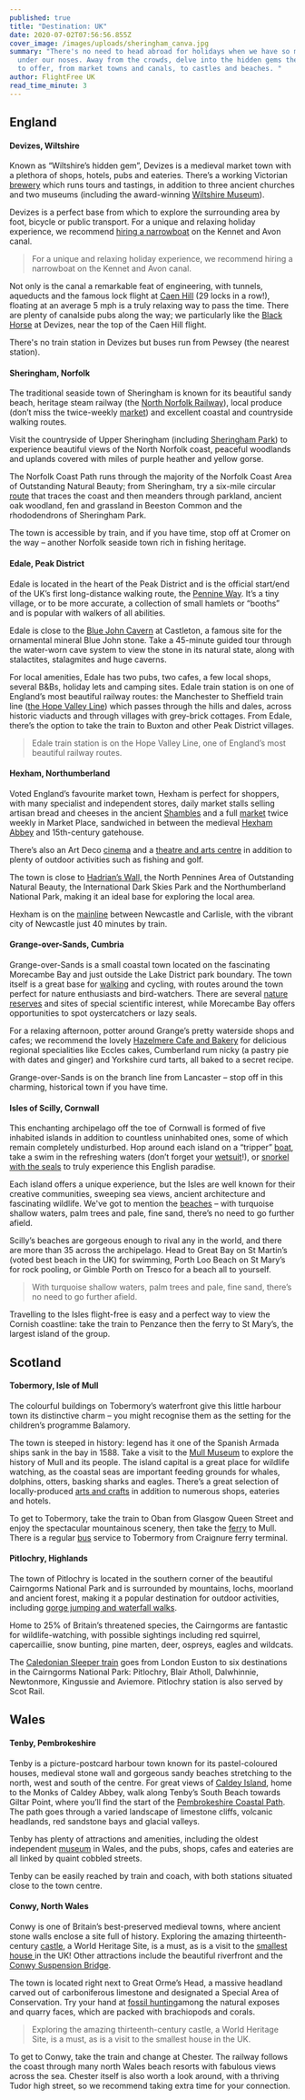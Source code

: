 ```yaml
---
published: true
title: "Destination: UK"
date: 2020-07-02T07:56:56.855Z
cover_image: /images/uploads/sheringham_canva.jpg
summary: "There's no need to head abroad for holidays when we have so much here
  under our noses. Away from the crowds, delve into the hidden gems the UK has
  to offer, from market towns and canals, to castles and beaches. "
author: FlightFree UK
read_time_minute: 3
---
```

## England

#### Devizes, Wiltshire

Known as “Wiltshire’s hidden gem”, Devizes is a medieval market town with a plethora of shops, hotels, pubs and eateries. There’s a working Victorian [brewery](https://www.wadworth.co.uk/visitor-centre/) which runs tours and tastings, in addition to three ancient churches and two museums (including the award-winning [Wiltshire Museum](https://www.wiltshiremuseum.org.uk/)). 



Devizes is a perfect base from which to explore the surrounding area by foot, bicycle or public transport. For a unique and relaxing holiday experience, we recommend [hiring a narrowboat](https://www.abcboathire.com/our-routes/short-breaks/hilperton-marina/devizes-return) on the Kennet and Avon canal.

> For a unique and relaxing holiday experience, we recommend hiring a narrowboat on the Kennet and Avon canal.

Not only is the canal a remarkable feat of engineering, with tunnels, aqueducts and the famous lock flight at [Caen Hill](https://canalrivertrust.org.uk/places-to-visit/caen-hill-locks) (29 locks in a row!), floating at an average 5 mph is a truly relaxing way to pass the time. There are plenty of canalside pubs along the way; we particularly like the [Black Horse](https://www.tripadvisor.co.uk/Attraction_Review-g528767-d5918051-Reviews-Black_Horse-Devizes_Wiltshire_England.html) at Devizes, near the top of the Caen Hill flight. 

T﻿here's no train station in Devizes but buses run from Pewsey (the nearest station).

#### Sheringham, Norfolk

The traditional seaside town of Sheringham is known for its beautiful sandy beach, heritage steam railway (the [North Norfolk Railway](https://www.nnrailway.co.uk/)), local produce (don’t miss the twice-weekly [market](http://visitsheringham.co.uk/listing/sheringham-open-air-market/)) and excellent coastal and countryside walking routes. 

Visit the countryside of Upper Sheringham (including [Sheringham Park](https://www.nationaltrust.org.uk/sheringham-park)) to experience beautiful views of the North Norfolk coast, peaceful woodlands and uplands covered with miles of purple heather and yellow gorse. 

The Norfolk Coast Path runs through the majority of the Norfolk Coast Area of Outstanding Natural Beauty; from Sheringham, try a six-mile circular [route](https://www.norfolk.gov.uk/out-and-about-in-norfolk/norfolk-trails/short-and-circular-walks/norfolk-coast-path) that traces the coast and then meanders through parkland, ancient oak woodland, fen and grassland in Beeston Common and the rhododendrons of Sheringham Park.

The town is accessible by train, and if you have time, stop off at Cromer on the way – another Norfolk seaside town rich in fishing heritage.

#### Edale, Peak District

Edale is located in the heart of the Peak District and is the official start/end of the UK’s first long-distance walking route, the [Pennine Way](https://www.nationaltrail.co.uk/en_GB/trails/pennine-way/). It’s a tiny village, or to be more accurate, a collection of small hamlets or “booths” and is popular with walkers of all abilities. 

Edale is close to the [Blue John Cavern](https://www.bluejohn-cavern.co.uk) at Castleton, a famous site for the ornamental mineral Blue John stone. Take a 45-minute guided tour through the water-worn cave system to view the stone in its natural state, along with stalactites, stalagmites and huge caverns.

For local amenities, Edale has two pubs, two cafes, a few local shops, several B&Bs, holiday lets and camping sites. Edale train station is on one of England’s most beautiful railway routes: the Manchester to Sheffield train line ([the Hope Valley Line](https://www.scenicrailbritain.com/lines/hope-valley-line)) which passes through the hills and dales, across historic viaducts and through villages with grey-brick cottages. From Edale, there’s the option to take the train to Buxton and other Peak District villages.

> Edale train station is on the Hope Valley Line, one of England’s most beautiful railway routes.

#### Hexham, Northumberland

Voted England’s favourite market town, Hexham is perfect for shoppers, with many specialist and independent stores, daily market stalls selling artisan bread and cheeses in the ancient [Shambles](https://information-britain.co.uk/showPlace.cfm?Place_ID=64578) and a full [market](https://www.northumberland.gov.uk/Business/Northumberland-Markets/Hexham-Market.aspx) twice weekly in Market Place, sandwiched in between the medieval [Hexham Abbey](http://www.hexhamabbey.org.uk/) and 15th-century gatehouse. 

There’s also an Art Deco [cinema](https://forumhexham.com/ForumHexham.dll/Home) and a [theatre and arts centre](https://www.queenshall.co.uk/) in addition to plenty of outdoor activities such as fishing and golf. 

The town is close to [Hadrian’s Wall,](https://www.visitnorthumberland.com/hadrians-wall/walking-routes) the North Pennines Area of Outstanding Natural Beauty, the International Dark Skies Park and the Northumberland National Park, making it an ideal base for exploring the local area.

Hexham is on the [mainline](https://www.northernrailway.co.uk/stations/HEX) between Newcastle and Carlisle, with the vibrant city of Newcastle just 40 minutes by train.

#### Grange-over-Sands, Cumbria

Grange-over-Sands is a small coastal town located on the fascinating Morecambe Bay and just outside the Lake District park boundary. The town itself is a great base for [walking](https://www.grangeoversandstowncouncil.gov.uk/walking-and-cycling.html) and cycling, with routes around the town perfect for nature enthusiasts and bird-watchers. There are several [nature reserves](https://www.visitcumbria.com/nature-reserves/) and sites of special scientific interest, while Morecambe Bay offers opportunities to spot oystercatchers or lazy seals. 

For a relaxing afternoon, potter around Grange’s pretty waterside shops and cafes; we recommend the lovely [Hazelmere Cafe and Bakery](https://thehazelmere.co.uk/) for delicious regional specialities like Eccles cakes, Cumberland rum nicky (a pastry pie with dates and ginger) and Yorkshire curd tarts, all baked to a secret recipe.

Grange-over-Sands is on the branch line from Lancaster – stop off in this charming, historical town if you have time.

#### Isles of Scilly, Cornwall

This enchanting archipelago off the toe of Cornwall is formed of five inhabited islands in addition to countless uninhabited ones, some of which remain completely undisturbed. Hop around each island on a “tripper” [boat](https://www.visitislesofscilly.com/explore/island-hopping), take a swim in the refreshing waters (don’t forget your [wetsuit](https://www.seatemperature.org/europe/united-kingdom/isles-of-scilly-july.htm)!), or [snorkel with the seals](https://www.visitislesofscilly.com/experience/things-to-do/scilly-seal-snorkelling-p1148703) to truly experience this English paradise.

Each island offers a unique experience, but the Isles are well known for their creative communities, sweeping sea views, ancient architecture and fascinating wildlife. We've got to mention the [beaches](https://www.visitislesofscilly.com/explore/beaches) – with turquoise shallow waters, palm trees and pale, fine sand, there’s no need to go further afield. 

Scilly’s beaches are gorgeous enough to rival any in the world, and there are more than 35 across the archipelago. Head to Great Bay on St Martin’s (voted best beach in the UK) for swimming, Porth Loo Beach on St Mary’s for rock pooling, or Gimble Porth on Tresco for a beach all to yourself.

> With turquoise shallow waters, palm trees and pale, fine sand, there’s no need to go further afield.

Travelling to the Isles flight-free is easy and a perfect way to view the Cornish coastline: take the train to Penzance then the ferry to St Mary’s, the largest island of the group.

## Scotland

#### Tobermory, Isle of Mull

The colourful buildings on Tobermory’s waterfront give this little harbour town its distinctive charm – you might recognise them as the setting for the children’s programme Balamory. 

The town is steeped in history: legend has it one of the Spanish Armada ships sank in the bay in 1588. Take a visit to the [Mull Museum](http://www.mullmuseum.org.uk/) to explore the history of Mull and its people. The island capital is a great place for wildlife watching, as the coastal seas are important feeding grounds for whales, dolphins, otters, basking sharks and eagles. There’s a great selection of locally-produced [arts and crafts](https://visitmullandiona.co.uk/listing-type/arts-and-crafts/) in addition to numerous shops, eateries and hotels.

To get to Tobermory, take the train to Oban from Glasgow Queen Street and enjoy the spectacular mountainous scenery, then take the [ferry](https://www.calmac.co.uk/) to Mull. There is a regular [bus](https://www.tobermory.co.uk/information/travel-2/bus/) service to Tobermory from Craignure ferry terminal.

#### Pitlochry, Highlands

The town of Pitlochry is located in the southern corner of the beautiful Cairngorms National Park and is surrounded by mountains, lochs, moorland and ancient forest, making it a popular destination for outdoor activities, including [gorge jumping and waterfall walks](https://www.visitscotland.com/destinations-maps/pitlochry/see-do/). 

Home to 25% of Britain’s threatened species, the Cairngorms are fantastic for wildlife-watching, with possible sightings including red squirrel, capercaillie, snow bunting, pine marten, deer, ospreys, eagles and wildcats.

The [Caledonian Sleeper train](https://www.sleeper.scot/) goes from London Euston to six destinations in the Cairngorms National Park: Pitlochry, Blair Atholl, Dalwhinnie, Newtonmore, Kingussie and Aviemore. Pitlochry station is also served by Scot Rail.

## Wales

#### Tenby, Pembrokeshire

Tenby is a picture-postcard harbour town known for its pastel-coloured houses, medieval stone wall and gorgeous sandy beaches stretching to the north, west and south of the centre. For great views of [Caldey Island](https://caldeyislandwales.com/), home to the Monks of Caldey Abbey, walk along Tenby’s South Beach towards Giltar Point, where you’ll find the start of the [Pembrokeshire Coastal Path](https://www.visitwales.com/product/1970684). The path goes through a varied landscape of limestone cliffs, volcanic headlands, red sandstone bays and glacial valleys.

Tenby has plenty of attractions and amenities, including the oldest independent [museum](https://www.visitwales.com/product/675215) in Wales, and the pubs, shops, cafes and eateries are all linked by quaint cobbled streets. 

Tenby can be easily reached by train and coach, with both stations situated close to the town centre.

#### Conwy, North Wales

Conwy is one of Britain’s best-preserved medieval towns, where ancient stone walls enclose a site full of history. Exploring the amazing thirteenth-century [castle](https://cadw.gov.wales/visit/places-to-visit/conwy-castle), a World Heritage Site, is a must, as is a visit to the [smallest house ](http://www.thesmallesthouse.co.uk/)in the UK! Other attractions include the beautiful riverfront and the [Conwy Suspension Bridge](https://www.visitconwy.org.uk/things-to-do/conwy-suspension-bridge-and-tollkeepers-house-p277631). 

The town is located right next to Great Orme’s Head, a massive headland carved out of carboniferous limestone and designated a Special Area of Conservation. Try your hand at [fossil hunting](https://ukfossils.co.uk/2008/03/22/great-ormes-head/)among the natural exposes and quarry faces, which are packed with brachiopods and corals. 

> Exploring the amazing thirteenth-century castle, a World Heritage Site, is a must, as is a visit to the smallest house in the UK.

To get to Conwy, take the train and change at Chester. The railway follows the coast through many north Wales beach resorts with fabulous views across the sea. Chester itself is also worth a look around, with a thriving Tudor high street, so we recommend taking extra time for your connection.